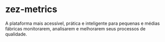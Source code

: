 # zez-metrics
A plataforma mais acessível, prática e inteligente para pequenas e médias fábricas monitorarem, analisarem e melhorarem seus processos de qualidade.

